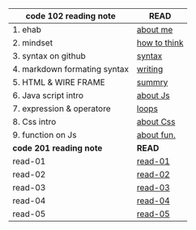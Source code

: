 | code 102 reading note |  READ                          |
| ---                   | ---                            |
| 1. ehab               | [about me](https://eng-ehabsaleh.github.io/reading-note/intro)     |
| 2. mindset            | [how to think](https://eng-ehabsaleh.github.io/reading-note/mindset)   |
| 3. syntax on github   | [syntax](https://eng-ehabsaleh.github.io/reading-note/github)    |
| 4. markdown formating syntax | [writing](https://eng-ehabsaleh.github.io/reading-note/markdown)  |     
| 5. HTML & WIRE FRAME  | [summry](https://eng-ehabsaleh.github.io/reading-note/sum)       |
| 6. Java script intro  | [about Js](https://eng-ehabsaleh.github.io/reading-note/Javascript)|
| 7. expression & operatore | [loops](https://eng-ehabsaleh.github.io/reading-note/loops)     |
| 8. Css intro          | [about Css](https://eng-ehabsaleh.github.io/reading-note/css)       |
| 9. function on Js     | [about fun.](https://eng-ehabsaleh.github.io/reading-note/jsfunction)|
| **code 201 reading note** |  **READ**                  |
| read-01               | [read-01](https://eng-ehabsaleh.github.io/reading-note/class-01)  | 
| read-02               | [read-02](https://eng-ehabsaleh.github.io/reading-note/class-02)  |
| read-03               | [read-03](https://eng-ehabsaleh.github.io/reading-note/class-03)  |
| read-04               | [read-04](https://eng-ehabsaleh.github.io/reading-note/class-04)  |
| read-05               | [read-05](https://eng-ehabsaleh.github.io/reading-note/class-05)  |